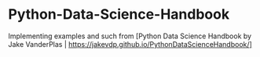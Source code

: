 # Python-Data-Science-Handbook
Implementing examples and such from [Python Data Science Handbook by Jake VanderPlas | https://jakevdp.github.io/PythonDataScienceHandbook/] 
